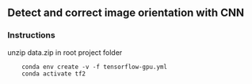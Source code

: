 ## Detect and correct image orientation with CNN

### Instructions
unzip data.zip in root project folder

		conda env create -v -f tensorflow-gpu.yml
		conda activate tf2
